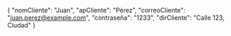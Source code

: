 {
  "nomCliente": "Juan",
  "apCliente": "Pérez",
  "correoCliente": "juan.perez@example.com",
  "contraseña": "1233",
  "dirCliente": "Calle 123, Ciudad"
}
